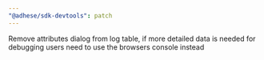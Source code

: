 ```yaml
---
"@adhese/sdk-devtools": patch
---
```


Remove attributes dialog from log table, if more detailed data is needed for debugging users need to use the browsers console instead

